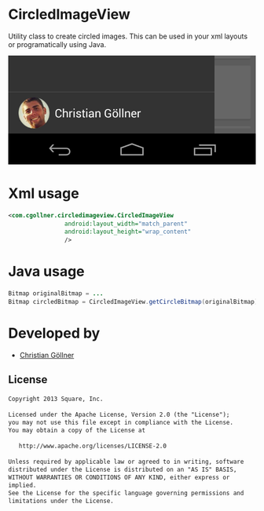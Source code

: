 CircledImageView
=============================

Utility class to create circled images. This can be used in your xml layouts 
or programatically using Java.

![](sample.png)

Xml usage
=============================

```xml
<com.cgollner.circledimageview.CircledImageView
                android:layout_width="match_parent"
                android:layout_height="wrap_content" 
                />
```

Java usage
=============================
```java
Bitmap originalBitmap = ...
Bitmap circledBitmap = CircledImageView.getCircleBitmap(originalBitmap);
```

Developed by
=============================
* [Christian Göllner][1]

License
--------

    Copyright 2013 Square, Inc.

    Licensed under the Apache License, Version 2.0 (the "License");
    you may not use this file except in compliance with the License.
    You may obtain a copy of the License at

       http://www.apache.org/licenses/LICENSE-2.0

    Unless required by applicable law or agreed to in writing, software
    distributed under the License is distributed on an "AS IS" BASIS,
    WITHOUT WARRANTIES OR CONDITIONS OF ANY KIND, either express or implied.
    See the License for the specific language governing permissions and
    limitations under the License.

[1]: http://www.cgollner.x10.mx

